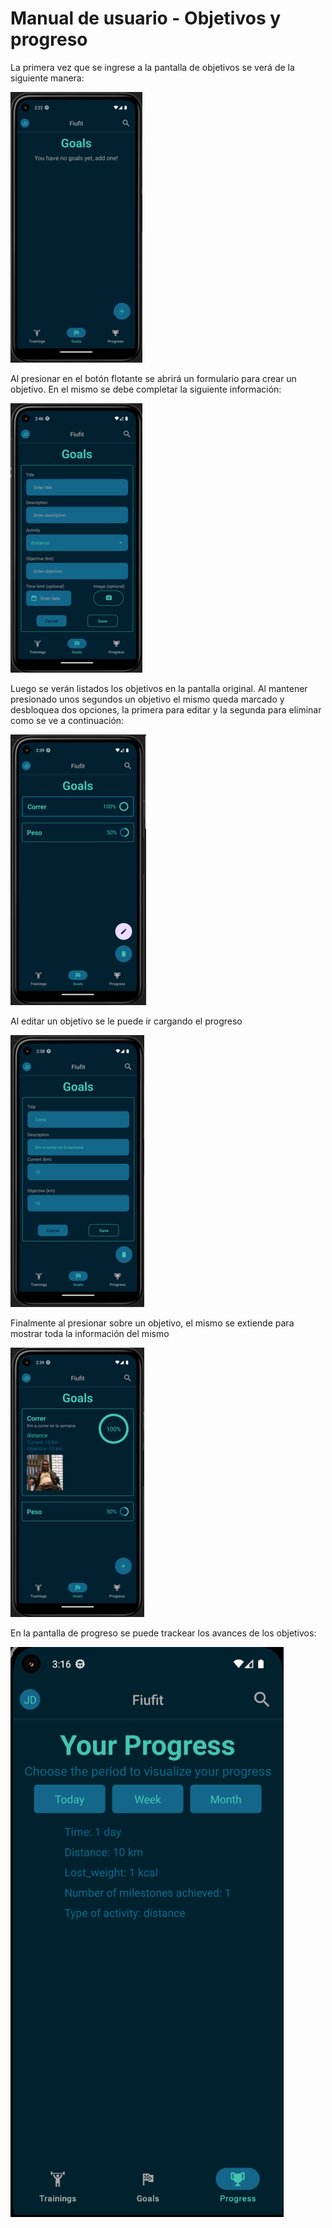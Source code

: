 # Manual de usuario - Objetivos y progreso

La primera vez que se ingrese a la pantalla de objetivos se verá de la siguiente manera:

![Objetivos](../manual_images/goals_1.png)

Al presionar en el botón flotante se abrirá un formulario para crear un objetivo. En el mismo se debe completar la siguiente información:

![Objetivos](../manual_images/goals_2.png)

Luego se verán listados los objetivos en la pantalla original. Al mantener presionado unos segundos un objetivo el mismo queda marcado y desbloquea dos opciones, la primera para editar y la segunda para eliminar como se ve a continuación:

![Objetivos](../manual_images/goals_3.png)

Al editar un objetivo se le puede ir cargando el progreso

![Objetivos](../manual_images/goals_4.png)

Finalmente al presionar sobre un objetivo, el mismo se extiende para mostrar toda la información del mismo

![Objetivos](../manual_images/goals_5.png)

En la pantalla de progreso se puede trackear los avances de los objetivos:

![Progreso](../manual_images/progress_1.png)
